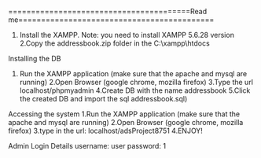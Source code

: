 ========================================Read me===========================================
1. Install the XAMPP. Note: you need to install XAMPP 5.6.28 version 
2.Copy the addressbook.zip folder in the C:\xampp\htdocs

Installing the DB
1. Run the XAMPP application (make sure that the apache and mysql are running)
2.Open Browser (google chrome, mozilla firefox)
3.Type the url localhost/phpmyadmin
4.Create DB with the name addressbook
5.Click the created DB and import the sql addressbook.sql)

Accessing the system
1.Run the XAMPP application (make sure that the apache and mysql are running)
2.Open Browser (google chrome, mozilla firefox)
3.type in the url: localhost/adsProject8751 
4.ENJOY!


Admin Login Details
username: user
password: 1
